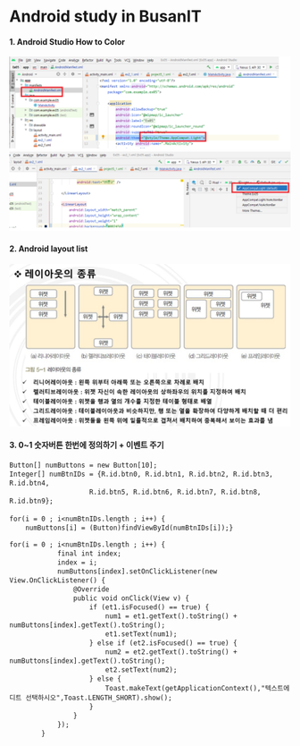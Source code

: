 # Android study in BusanIT
#### 1. Android Studio How to Color
![changeColor1](imgs/changeColor1.png)
![changeColor2](imgs/changeColor2.png)
#### 2. Android layout list
![layoutList](imgs/layout.png)
#### 3. 0~1 숫자버튼 한번에 정의하기 + 이벤트 주기
```
Button[] numButtons = new Button[10];
Integer[] numBtnIDs = {R.id.btn0, R.id.btn1, R.id.btn2, R.id.btn3, R.id.btn4,
                    R.id.btn5, R.id.btn6, R.id.btn7, R.id.btn8, R.id.btn9};

for(i = 0 ; i<numBtnIDs.length ; i++) {
    numButtons[i] = (Button)findViewById(numBtnIDs[i]);}
```
```
for(i = 0 ; i<numBtnIDs.length ; i++) {
            final int index;
            index = i;
            numButtons[index].setOnClickListener(new View.OnClickListener() {
                @Override
                public void onClick(View v) {
                    if (et1.isFocused() == true) {
                        num1 = et1.getText().toString() + numButtons[index].getText().toString();
                        et1.setText(num1);
                    } else if (et2.isFocused() == true) {
                        num2 = et2.getText().toString() + numButtons[index].getText().toString();
                        et2.setText(num2);
                    } else {
                        Toast.makeText(getApplicationContext(),"텍스트에디트 선택하시오",Toast.LENGTH_SHORT).show();
                    }
                }
            });
        }
```